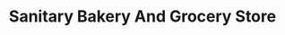 ---
title: "Sanitary Bakery And Grocery Store"
url: /daet/sanitary-bakery-and-grocery-store/
shop: Bäckerei
---